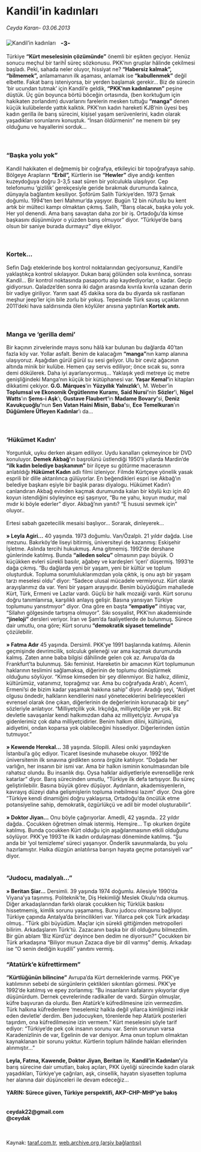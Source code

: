 # Kandil’in kadınları

*Ceyda Karan- 03.06.2013*

<div class="yazi"><img align="left" alt="Kandil’in kadınları" border="0" src="http://www.taraf.com.tr/fotoraflar/makaleler/kandil-in-kadinlari_4521_orijinal.jpg" style="border-right-width:10px; border-color:#FFFFFF"/><h3>-3-</h3>Türkiye <strong>“Kürt meselesinin çözümünde”</strong> önemli bir eşikten geçiyor. Henüz sonucu meçhul bir tarihÎ süreç sözkonusu. PKK’nın gruplar hâlinde çekilmesi başladı. Peki, sahada neler oluyor, hissiyat ne?<strong> “Habersiz kalmak”, “bilmemek”,</strong> anlamamanın ilk aşaması, anlamak ise<strong> “kabullenmek”</strong> değil elbette. Fakat barış isteniyorsa, bir yerden başlamak gerekir... Biz de sürecin ‘bir ucundan tutmak’ için Kandil’e geldik,<strong> “PKK’nın kadınlarının”</strong> peşine düştük. Üç gün boyunca börtü böceğin ortasında, (ben korktuğum için hakikaten zorlandım) duvarlarını farelerin mesken tuttuğu <strong>“manga”</strong> denen küçük kulübelerde yattık kalktık. PKK’nın kadın hareketi KJB’nin üyesi beş kadın gerilla ile barış sürecini, kişisel yaşam serüvenlerini, kadın olarak yaşadıkları sorunlarını konuştuk. “İnsan öldürmenin” ne menem bir şey olduğunu ve hayallerini sorduk...<br/><br/><br/>
<h3>“Başka yolu yok”</h3>Kandil hakikaten el değmemiş bir coğrafya, etkileyici bir topoğrafyaya sahip. Bölgeye Arapların <strong>“Erbil”,</strong> Kürtlerin ise <strong>“Hewler”</strong> diye andığı kentten kuzeydoğuya doğru 3-3,5 saat süren bir yolculukla ulaşılıyor. Cep telefonumu ‘gizlilik’ gerekçesiyle geride bırakmak durumunda kalınca, dünyayla bağlantım kesiliyor. Şoförüm Salih Türkiye’den. 1973 Şırnak doğumlu. 1994’ten beri Mahmur’da yaşıyor. Bugün 12 bin nüfuslu bu kent artık bir mülteci kampı olmaktan çıkmış. Salih, “Barış olacak, başka yolu yok. Her yol denendi. Ama barış savaştan daha zor bir iş. Ortadoğu’da kimse başkasını düşünmüyor o yüzden barış olmuyor” diyor. “Türkiye’de barış olsun bir saniye burada durmayız” diye ekliyor.<br/><br/><br/>
<h3>Kortek...</h3>Sefin Dağı eteklerinde boş kontrol noktalarından geçiyorsunuz, Kandil’e yaklaştıkça kontrol sıkılaşıyor. Dukan baraj gölünden sola kıvrılınca, sonrası Kandil... Bir kontrol noktasında pasaportu alıp kaydediyorlar, o kadar. Geçip gidiyorsun. Qaladze’den sonra iki dağın arasında kıvrıla kıvrıla uzanan derin bir vadiye giriliyor. Yarım saat 45 dakika sora da bu diyarda sık rastlanan meşhur jeep’ler için bile zorlu bir yokuş. Tepesinde Türk savaş uçaklarının 2011’deki hava saldırısında ölen köylüler anısına yaptırılan<strong> Kortek anıtı.<br/></strong><br/><br/>
<h3>Manga ve ‘gerilla demi’</h3>Bir kaçının zirvelerinde mayıs sonu hâlâ kar bulunan bu dağlarda 40’tan fazla köy var. Yollar asfalt. Benim de kalacağım<strong> “manga”</strong>nın kamp alanına ulaşıyoruz. Aşağıdan gürül gürül su sesi geliyor. Ulu bir ceviz ağacının altında minik bir kulübe. Hemen çay servis ediliyor; önce sıcak su, sonra demi dökülerek. Daha iyi ayarlanıyormuş... Yaklaşık yedi metreye üç metre genişliğindeki Manga’nın küçük bir kütüphanesi var. <strong>Yaşar Kemal’</strong>in kitapları dikkatimi çekiyor. <strong>G.G. Márques</strong>’in <strong>Yüzyıllık Yalnızlık’</strong>ı, M. Weber’in <strong>Toplumsal ve Ekonomik Örgütlenme Kuramı,</strong> <strong>Said Nursi’</strong>nin <strong>Sözler’</strong>i, <strong>Nigel Watts</strong>’ın <strong>Şems-i Aşk</strong>’ı, <strong>Gustave Flaubert’</strong>in <strong>Madame Bovary’</strong>si, <strong>Deniz Kavukçuoğlu’</strong>nun <strong>Sen Vatan Haini Misin,</strong> <strong>Baba’</strong>sı, <strong>Ece Temelkuran</strong>’ın <strong>Düğümlere Üfleyen Kadınlar</strong>’ı da...<br/><br/><br/>
<h3>‘Hükümet Kadın’</h3>Yorgunluk, uyku derken akşam ediliyor. Uydu kanalları çekmeyince bir DVD konuluyor. <strong>Demek Akbağ’</strong>ın başrolünü üstlendiği 1950’li yıllarda Mardin’de <strong>“ilk kadın belediye başkanının”</strong> bir ilçeye su götürme macerasının anlatıldığı <strong>Hükümet Kadın</strong> adlı filmi izleniyor. Filmde Kürtçeye yönelik yasak esprili bir dille aktarılınca gülüyorlar. En beğendikleri espri ise Akbağ’ın belediye başkanı eşiyle bir başlık parası diyalogu. Hükümet Kadın’ı canlandıran Akbağ evinden kaçmak durumunda kalan bir köylü kızı için 40 koyun istendiğini söyleyince eşi şaşırıyor, “Bu ne yahu, koyun mudur, mal mıdır ki böyle ederler” diyor. Akbağ’nın yanıtı? “E hususi sevmek için” oluyor..<br/><br/>Ertesi sabah gazetecilik mesaisi başlıyor... Sorarak, dinleyerek...<br/><br/><strong>» Leyla Agiri...</strong> 40 yaşında. 1973 doğumlu. Van/Özalplı. 21 yıldır dağda. Lise mezunu. Bakırköy’de liseyi bitirmiş, üniversiteyi de kazanmış: Eskişehir İşletme. Aslında tercihi hukukmuş. Ama gitmemiş. 1992’de dershane günlerinde katılmış. Bunda <strong>“aileden solcu”</strong> olmasının payı büyük. O küçükken evleri sürekli basılır, ağabey ve kardeşleri ‘içeri’ düşermiş. 1993’te dağa çıkmış. “Bu dağlarda yeni bir yaşam, yeni bir kültür ve toplum oluşturduk. Topluma sorumluluklarımızdan yola çıktık, iş onu aştı bir yaşam tarzı meselesi oldu” diyor: “Sadece ulusal mücadele vermiyoruz. Kürt olarak arayışlarımız da var. Yeni bir yaşam arayışıdır. Benim büyüdüğüm mahallede Kürt, Türk, Ermeni ve Lazlar vardı. Güçlü bir halk mozaiği vardı. Kürt sorunu doğru tanımlanırsa, karşılıklı anlayış gelişir. Basına yansıyan Türkiye toplumunu yansıtmıyor” diyor. Ona göre en başta<strong> “empatiye”</strong> ihtiyaç var, “Silahın gölgesinde tartışma olmuyor”. Sıkı sosyalist, PKK’nın akademisinde<strong> “jineloji”</strong> dersleri veriyor. İran ve Şam’da faaliyetlerde de bulunmuş. Sürece dair umutlu, ona göre; Kürt sorunu<strong> “demokratik siyaset temelinde”</strong> çözülebilir.<br/><br/><strong>» Fatma Adır</strong> 45 yaşında. Dersimli. PKK’ye 1991 başlarında katılmış. Ailenin geçmişinde devrimcilik, solculuk geleneği var ama kaçmak durumunda kalmış. Zaten anne baba bilgisi dâhilinde gelen çok az. Avrupa’da da Frankfurt’ta bulunmuş. Sıkı feminist. Hareketin bir amacının Kürt toplumunun haklarının teslimini sağlamaksa, diğerinin de toplumu dönüştürmek olduğunu söylüyor. “Kimse kimseden bir şey dilenmiyor. Biz halkız, dilimiz, kültürümüz, vatanımız, toprağımız var. Ama bu coğrafyada Arab’ı, Acem’i, Ermeni’si de bizim kadar yaşamak hakkına sahip” diyor. Aradığı şeyi, “Aidiyet olgusu öndedir, halkların kendilerini nasıl yöneteceklerini belirleyecekleri evrensel olarak öne çıkan, diğerlerinin de değerlerinin korunacağı bir şey” sözleriyle anlatıyor. “Milliyetçilik yok. Irkçılığa, milliyetçiliğe yer yok. Biz devletle savaşanlar kendi halkımızdan daha az milliyetçiyiz. Avrupa’ya gidenlerimiz çok daha milliyetçidirler. Benim halkım dilini, kültürünü, aidiyetini, ondan koparsa yok olabileceğini hissediyor. Diğerlerinden üstün tutmuyor.”<br/><br/><strong>» Kewende Herekal...</strong> 38 yaşında. Silopili. Ailesi oniki yaşındayken İstanbul’a göç ediyor. Ticaret lisesinde muhasebe okuyor. 1992’de üniversitenin ilk sınavına girdikten sonra örgüte katılıyor. “Doğada her varlığın, her insanın bir ismi var. Ama bir halkın isminin konulmasından bile rahatsız olundu. Bu insanlık dışı. Oysa halklar aidiyetleriyle evrenselliğe renk katarlar” diyor. Barış sürecinden umutlu, “Türkiye ilk defa tartışıyor. Bu süreç geliştirilebilir. Basına büyük görev düşüyor. Aydınların, akademisyenlerin, kavrayış düzeyi daha gelişmişlerin topluma inebilmesi lazım” diyor. Ona göre “Türkiye kendi dinamiğini doğru yaklaşırsa, Ortadoğu’da öncülük etme potansiyeline sahip, demokratik, özgürlükçü ve adil bir model oluşturabilir”.<br/><br/><strong>» Doktor Jiyan...</strong> Onu böyle çağırıyorlar. Amedli, 42 yaşında.. 22 yıldır dağda.. Çocukken öğretmen olmak istermiş. Hemşire... Tıp okurken örgüte katılmış. Bunda çocukken Kürt olduğu için aşağılanmasının etkili olduğunu söylüyor. PKK’ye 1993’te ilk kadın ordulaşması döneminde katılmış. “Şu anda bir ‘yol temizleme’ süreci yaşanıyor. Önderlik savunmalarda, bu yolu hazırlamıştır. Halka düzgün anlatılırsa barışın hayata geçme potansiyeli var” diyor.<br/><br/>
<h3>“Judocu, madalyalı...”</h3><strong>» Beritan Şiar...</strong> Dersimli. 39 yaşında 1974 doğumlu. Ailesiyle 1990’da Viyana’ya taşınmış. Politeknik’te, Diş Hekimliği Meslek Okulu’nda okumuş. Diğer arkadaşlarından farklı olarak çocukken hiç Türklük baskısı hissetmemiş, kimlik sorunu yaşamamış. Bunu judocu olmasına bağlıyor. Türkiye çapında Antalya’da birincilikleri var. Yıllarca pek çok Türk arkadaşı olmuş.. “Türk gibi büyüdüm. Maçlar için sürekli gittiğimden metropolleri bilirim. Arkadaşlarım Türk’tü. Zazacanın başka bir dil olduğunu bilmezdim. Bir gün ablam ‘Biz Kürd’üz’ deyince ben dedim ne diyorsun?” Çocukken bir Türk arkadaşına “Biliyor musun Zazaca diye bir dil varmış” demiş. Arkadaşı ise “O senin dediğin kuşdili” yanıtını vermiş.
<h3>“Atatürk’e küfrettirmem”</h3><strong>“Kürtlüğünün bilincine”</strong> Avrupa’da Kürt derneklerinde varmış. PKK’ye katılımının sebebi de sürgünlerin çektikleri sıkıntıları görmesi. PKK’ye 1992’de katılmış ve epey zorlanmış: “Bu insanların kafalarını yıkıyorlar diye düşünürdum. Dernek çevrelerinde radikaller de vardı. Sürgün olmuşlar, küfre başvuran da olurdu. Ben Atatürk’e küfredilmesine izin vermezdim. Türk halkına küfredenlere ‘meselemiz halkla değil yıllarca kimliğimizi inkâr eden devletle’ derdim. Ben judocuyken, törenlerde hep Atatürk posterleri taşırdım, ona küfredilmesine izin vermem.” Kürt meselesini şöyle tarif ediyor: “Türkiye’de pek çok insanın sorunu var. Senin sorunun varsa Karadenizlinin de var, Egelinin de var deniyor. Ama onun toplum olmaktan kaynaklanan bir sorunu yoktur. Kürtlerin toplum hâlinde hakları ellerinden alınmıştır...”<br/><br/><strong>Leyla, Fatma, Kawende, Doktor Jiyan, Beritan</strong> ile, <strong>Kandil’in Kadınları’</strong>yla barış sürecine dair umutları, bakış açıları, PKK üyeliği sürecinde kadın olarak yaşadıkları, Türkiye’ye çağrıları, aşk, cinsellik, hayatın siyasetten topluma her alanına dair düşünceleri ile devam edeceğiz...<br/><br/><strong>YARIN: Sürece güven, Türkiye perspektifi, AKP-CHP-MHP’ye bakış<br/></strong><br/><br/><strong>ceydak22@gmail.com<br/>@ceydak<br/></strong><br/><br/>
</div>

Kaynak: [taraf.com.tr](http://www.taraf.com.tr:80/ceyda-karan/makale-kandil-in-kadinlari.htm), [web.archive.org (arşiv bağlantısı)](http://web.archive.org/web/20130619132307/http://www.taraf.com.tr:80/ceyda-karan/makale-kandil-in-kadinlari.htm)
